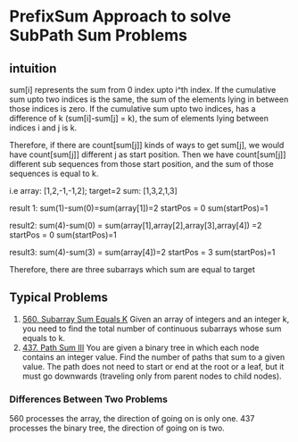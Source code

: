# PrefixSum Approach to solve SubPath Sum Problems

## intuition

sum[i] represents the sum from 0 index upto i^th index.
If the cumulative sum upto two indices is the same, the sum of the elements lying in between those indices is zero.
If the cumulative sum upto two indices, has a difference of k (sum[i]-sum[j] = k), the sum of elements lying between indices i and j is k.

Therefore, if there are count[sum[j]] kinds of ways to get sum[j], we would have count[sum[j]] different j as start position. Then we have count[sum[j]] different sub sequences from those start position, and the sum of those sequences is equal to k.

i.e
array: [1,2,-1,-1,2]; target=2
sum:   [1,3,2,1,3]

result 1: 
sum(1)-sum(0)=sum(array[1])=2
startPos = 0
sum(startPos)=1

result2:
sum(4)-sum(0) = sum(array[1],array[2],array[3],array[4]) =2 
startPos = 0
sum(startPos)=1

result3:
sum(4)-sum(3) = sum(array[4])=2
startPos = 3
sum(startPos)=1

Therefore, there are three subarrays which sum are equal to target

## Typical Problems

1.  [560. Subarray Sum Equals K](https://leetcode.com/problems/subarray-sum-equals-k/description/) Given an array of integers and an integer k, you need to find the total number of continuous subarrays whose sum equals to k.
2.  [437. Path Sum III](https://leetcode.com/problems/path-sum-iii/description/) You are given a binary tree in which each node contains an integer value. Find the number of paths that sum to a given value. The path does not need to start or end at the root or a leaf, but it must go downwards (traveling only from parent nodes to child nodes).

### Differences Between Two Problems

560 processes the array, the direction of going on is only one.
437 processes the binary tree, the direction of going on is two.








